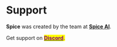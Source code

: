 # Support

**Spice** was created by the team at [**Spice AI**](https://spiceai.io).

Get support on [<mark style="color:purple;">**Discord**</mark>](https://discord.gg/kZnTfneP5u)<mark style="color:purple;">.</mark>

